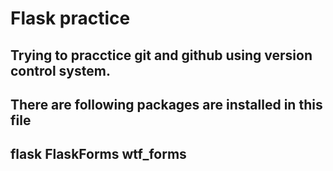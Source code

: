 # Flask practice 
## Trying to pracctice git  and github using version control system.
## There are following packages are installed in this file
## flask FlaskForms wtf_forms
